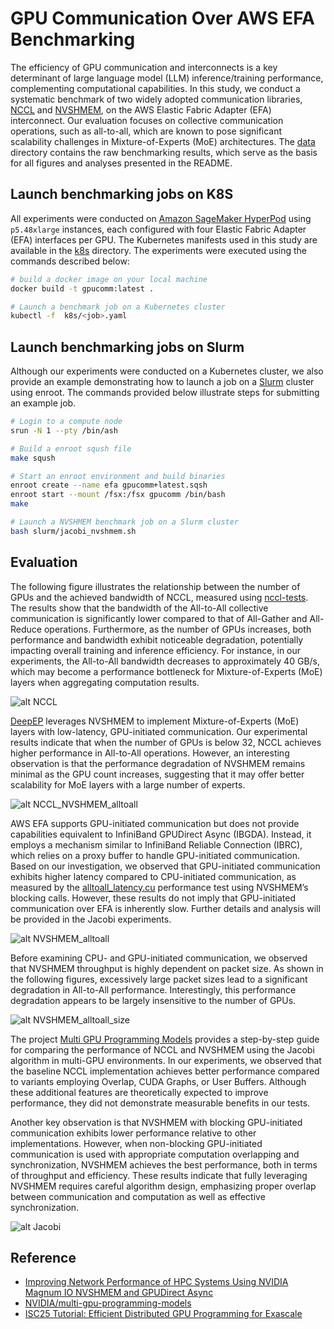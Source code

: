 # GPU Communication Over AWS EFA Benchmarking

The efficiency of GPU communication and interconnects is a key determinant of
large language model (LLM) inference/training performance, complementing computational
capabilities. In this study, we conduct a systematic benchmark of two widely
adopted communication libraries, [NCCL](https://github.com/NVIDIA/nccl) and
[NVSHMEM](https://github.com/NVIDIA/nvshmem),  on the AWS Elastic Fabric Adapter
(EFA) interconnect. Our evaluation focuses on collective communication
operations, such as all-to-all, which are known to pose significant scalability
challenges in Mixture-of-Experts (MoE) architectures. The [data](data/) directory
contains the raw benchmarking results, which serve as the basis for all figures
and analyses presented in the README.

## Launch benchmarking jobs on K8S

All experiments were conducted on [Amazon SageMaker HyperPod](https://docs.aws.amazon.com/sagemaker/latest/dg/sagemaker-hyperpod-eks.html)
using `p5.48xlarge` instances, each configured with four Elastic Fabric Adapter
(EFA) interfaces per GPU. The Kubernetes manifests used in this study are
available in the [k8s](k8s/) directory. The experiments were executed using the
commands described below:

```bash
# build a docker image on your local machine
docker build -t gpucomm:latest .

# Launch a benchmark job on a Kubernetes cluster
kubectl -f  k8s/<job>.yaml
```

## Launch benchmarking jobs on Slurm

Although our experiments were conducted on a Kubernetes cluster, we also
provide an example demonstrating how to launch a job on a
[Slurm](https://docs.aws.amazon.com/sagemaker/latest/dg/sagemaker-hyperpod-slurm.html)
cluster using enroot. The commands provided below illustrate steps for submitting
an example job.

```bash
# Login to a compute node
srun -N 1 --pty /bin/ash

# Build a enroot sqush file
make sqush

# Start an enroot environment and build binaries
enroot create --name efa gpucomm+latest.sqsh
enroot start --mount /fsx:/fsx gpucomm /bin/bash
make

# Launch a NVSHMEM benchmark job on a Slurm cluster
bash slurm/jacobi_nvshmem.sh
```

## Evaluation

The following figure illustrates the relationship between the number of GPUs and
the achieved bandwidth of NCCL, measured using [nccl-tests](https://github.com/NVIDIA/nccl-tests).
The results show that the bandwidth of the All-to-All collective communication is
significantly lower compared to that of All-Gather and All-Reduce operations.
Furthermore, as the number of GPUs increases, both performance and bandwidth
exhibit noticeable degradation, potentially impacting overall training and inference
efficiency. For instance, in our experiments, the All-to-All bandwidth decreases
to approximately 40 GB/s, which may become a performance bottleneck for
Mixture-of-Experts (MoE) layers when aggregating computation results.

![alt NCCL](imgs/nccl_bandwidth.png)

[DeepEP](https://github.com/deepseek-ai/DeepEP) leverages NVSHMEM to implement Mixture-of-Experts (MoE) layers with
low-latency, GPU-initiated communication. Our experimental results indicate that
when the number of GPUs is below 32, NCCL achieves higher performance in All-to-All
operations. However, an interesting observation is that the performance degradation
of NVSHMEM remains minimal as the GPU count increases, suggesting that it may
offer better scalability for MoE layers with a large number of experts.

![alt NCCL_NVSHMEM_alltoall](imgs/alltoall_comparison.png)

AWS EFA supports GPU-initiated communication but does not provide capabilities
equivalent to InfiniBand GPUDirect Async (IBGDA). Instead, it employs a mechanism
similar to InfiniBand Reliable Connection (IBRC), which relies on a proxy buffer
to handle GPU-initiated communication. Based on our investigation, we observed
that GPU-initiated communication exhibits higher latency compared to CPU-initiated
communication, as measured by the [alltoall\_latency.cu](https://github.com/NVIDIA/nvshmem/blob/devel/perftest/device/coll/alltoall_latency.cu)
performance test using NVSHMEM’s blocking calls. However, these results do not
imply that GPU-initiated communication over EFA is inherently slow. Further
details and analysis will be provided in the Jacobi experiments.

![alt NVSHMEM_alltoall](imgs/nvshmem_comparison.png)

Before examining CPU- and GPU-initiated communication, we observed that
NVSHMEM throughput is highly dependent on packet size. As shown in the following
figures, excessively large packet sizes lead to a significant degradation in
All-to-All performance. Interestingly, this performance degradation appears to
be largely insensitive to the number of GPUs.

![alt NVSHMEM_alltoall_size](imgs/nvshmem_size_comparison.png)

The project [Multi GPU Programming Models](https://github.com/NVIDIA/multi-gpu-programming-models)
provides a step-by-step guide for comparing the performance of NCCL and NVSHMEM
using the Jacobi algorithm in multi-GPU environments. In our experiments, we
observed that the baseline NCCL implementation achieves better performance
compared to variants employing Overlap, CUDA Graphs, or User Buffers.
Although these additional features are theoretically expected to improve
performance, they did not demonstrate measurable benefits in our tests.

Another key observation is that NVSHMEM with blocking GPU-initiated communication
exhibits lower performance relative to other implementations. However, when
non-blocking GPU-initiated communication is used with appropriate computation
overlapping and synchronization, NVSHMEM achieves the best performance, both
in terms of throughput and efficiency. These results indicate that fully
leveraging NVSHMEM requires careful algorithm design, emphasizing proper overlap
between communication and computation as well as effective synchronization.

![alt Jacobi](imgs/jacobi.png)

## Reference

* [Improving Network Performance of HPC Systems Using NVIDIA Magnum IO NVSHMEM and GPUDirect Async](https://developer.nvidia.com/blog/improving-network-performance-of-hpc-systems-using-nvidia-magnum-io-nvshmem-and-gpudirect-async/)
* [NVIDIA/multi-gpu-programming-models](https://github.com/NVIDIA/multi-gpu-programming-models)
* [ISC25 Tutorial: Efficient Distributed GPU Programming for Exascale](https://github.com/FZJ-JSC/tutorial-multi-gpu)
